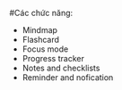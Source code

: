 #Các chức năng:
- Mindmap
- Flashcard
- Focus mode
- Progress tracker
- Notes and checklists
- Reminder and nofication
